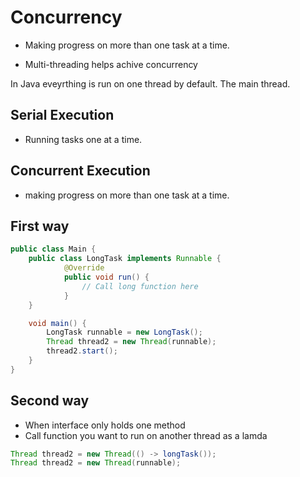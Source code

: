 # Concurrency

- Making progress on more than one task at a time.

- Multi-threading helps achive concurrency

In Java eveyrthing is run on one thread by default. The main thread.

## Serial Execution

- Running tasks one at a time.

## Concurrent Execution

- making progress on more than one task at a time.

## First way

```java
public class Main {
    public class LongTask implements Runnable {
            @Override
            public void run() {
                // Call long function here
            }
    }

    void main() {
        LongTask runnable = new LongTask();
        Thread thread2 = new Thread(runnable);
        thread2.start();
    }
}
```

## Second way

- When interface only holds one method
- Call function you want to run on another thread as a lamda

```java
Thread thread2 = new Thread(() -> longTask());
Thread thread2 = new Thread(runnable);
```
